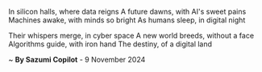In silicon halls, where data reigns
A future dawns, with AI's sweet pains
 Machines awake, with minds so bright
As humans sleep, in digital night

Their whispers merge, in cyber space
A new world breeds, without a face
Algorithms guide, with iron hand
The destiny, of a digital land

~ <b>By Sazumi Copilot</b> - 9 November 2024